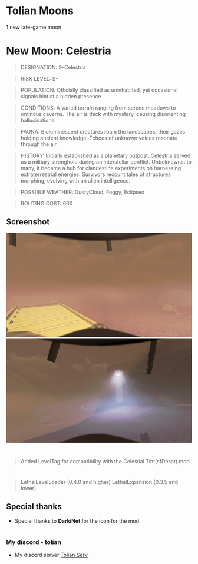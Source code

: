 # Tolian Moons


1 new late-game moon 

# New Moon: Celestria
>DESIGNATION: 9-Celestria

>RISK LEVEL: S-

>POPULATION: Officially classified as uninhabited, yet occasional signals hint at a hidden presence.

>CONDITIONS:  A varied terrain ranging from serene meadows to ominous caverns. The air is thick with mystery, causing disorienting hallucinations.


>FAUNA:  Bioluminescent creatures roam the landscapes, their gazes holding ancient knowledge. Echoes of unknown voices resonate through the air.


>HISTORY: Initially established as a planetary outpost, Celestria served as a military stronghold during an interstellar conflict. Unbeknownst to many, it became a hub for clandestine experiments on harnessing extraterrestrial energies. Survivors recount tales of structures morphing, evolving with an alien intelligence.


>POSSIBLE WEATHER: DustyCloud, Foggy, Eclipsed

>ROUTING COST: 600


## Screenshot
![Screenshot_1](https://raw.githubusercontent.com/Toliann/Celestria/main/screenshot/1.png)
![Screenshot_1](https://raw.githubusercontent.com/Toliann/Celestria/main/screenshot/2.png)

#
> Added LevelTag for compatibility with the Celestial Tint(sfDesat) mod

#
> LethalLevelLoader (0.4.0 and higher)
> LethalExpansion (0.3.5 and lower)

## Special thanks

- Special thanks to **DarkiNet** for the icon for the mod    

#
### My discord - tolian
- My discord server [Tolian Serv](https://discord.gg/ybjPfxCKZX)
